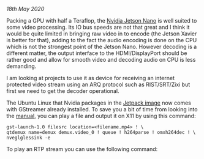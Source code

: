 _18th May 2020_

Packing a GPU with half a Teraflop, the [Nvidia Jetson Nano](https://developer.nvidia.com/embedded/jetson-nano-developer-kit) is well suited to some video processing. Its IO bus speeds are not that great and I think it would be quite limited in bringing raw video in to encode (the Jetson Xavier is better for that), adding to the fact the audio encoding is done on the CPU which is not the strongest point of the Jetson Nano. However decoding is a different matter, the output interface to the HDMI/DisplayPort should be rather good and allow for smooth video and decoding audio on CPU is less demanding.

I am looking at projects to use it as device for receiving an internet protected video stream using an ARQ protocol such as RIST/SRT/Zixi but first we need to get the decoder operational.

The Ubuntu Linux that Nvidia packages in the [Jetpack image](https://developer.nvidia.com/embedded/learn/get-started-jetson-nano-devkit#write) now comes with GStreamer already installed. To save you a bit of time from looking into the [manual](https://developer.nvidia.com/embedded/dlc/l4t-accelerated-gstreamer-guide-32-1), you can play a file and output it on X11 by using this command:
```
gst-launch-1.0 filesrc location=<filename.mp4> ! \ 
qtdemux name=demux demux.video_0 ! queue ! h264parse ! omxh264dec ! \
nveglglessink -e
```

To play an RTP stream you can use the following command:

